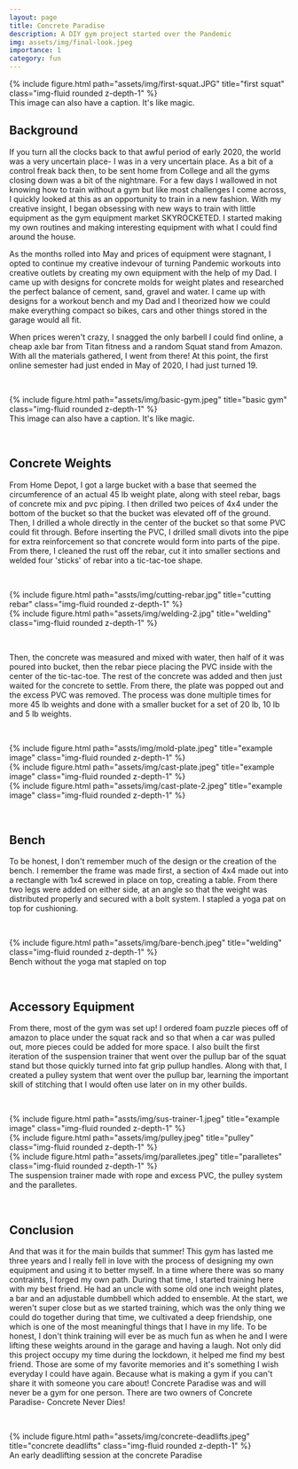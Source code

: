 ```yaml
---
layout: page
title: Concrete Paradise 
description: A DIY gym project started over the Pandemic
img: assets/img/final-look.jpeg
importance: 1
category: fun
---
```



<div class="row">
    <div class="col-sm mt-3 mt-md-0">
        {% include figure.html path="assets/img/first-squat.JPG" title="first squat" class="img-fluid rounded z-depth-1" %}
    </div>
</div>
<div class="caption">
    This image can also have a caption. It's like magic.
</div>



## Background 

If you turn all the clocks back to that awful period of early 2020, the world was a very uncertain place- I was in a very uncertain place. As a bit of a control freak back then, to be sent home from College and all the gyms closing down was a bit of the nightmare. For a few days I wallowed in not knowing how to train without a gym but like most challenges I come across, I quickly looked at this as an opportunity to train in a new fashion. With my creative insight, I began obsessing with new ways to train with little equipment as the gym equipment market SKYROCKETED. I started making my own routines and making interesting equipment with what I could find around the house. 

As the months rolled into May and prices of equipment were stagnant, I opted to continue my creative indevour of turning Pandemic workouts into creative outlets by creating my own equipment with the help of my Dad. I came up with designs for concrete molds for weight plates and researched the perfect balance of cement, sand, gravel and water. I came up with designs for a workout bench and my Dad and I theorized how we could make everything compact so bikes, cars and other things stored in the garage would all fit. 

When prices weren't crazy, I snagged the only barbell I could find online, a cheap axle bar from Titan fitness and a random Squat stand from Amazon. With all the materials gathered, I went from there! At this point, the first online semester had just ended in May of 2020, I had just turned 19. 

&nbsp;

<div class="row">
    <div class="col-sm mt-3 mt-md-0">
        {% include figure.html path="assets/img/basic-gym.jpeg" title="basic gym" class="img-fluid rounded z-depth-1" %}
    </div>
</div>
<div class="caption">
    This image can also have a caption. It's like magic.
</div>


&nbsp;

## Concrete Weights

From Home Depot, I got a large bucket with a base that seemed the circumference of an actual 45 lb weight plate, along with steel rebar, bags of concrete mix and pvc piping. I then drilled two peices of 4x4 under the bottom of the bucket so that the bucket was elevated off of the ground. Then, I drilled a whole directly in the center of the bucket so that some PVC could fit through. Before inserting the PVC, I drilled small divots into the pipe for extra reinforcement so that concrete would form into parts of the pipe. From there, I cleaned the rust off the rebar, cut it into smaller sections and welded four 'sticks' of rebar into a tic-tac-toe shape. 

&nbsp;


<div class="row">
    <div class="col-sm mt-3 mt-md-0">
        {% include figure.html path="assts/img/cutting-rebar.jpg" title="cutting rebar" class="img-fluid rounded z-depth-1" %}
    </div>
    <div class="col-sm mt-3 mt-md-0">
        {% include figure.html path="assets/img/welding-2.jpg" title="welding" class="img-fluid rounded z-depth-1" %}
    </div>
    

&nbsp;

Then, the concrete was measured and mixed with water, then half of it was poured into bucket, then the rebar piece placing the PVC inside with the center of the tic-tac-toe. The rest of the concrete was added and then just waited for the concrete to settle. From there, the plate was popped out and the excess PVC was removed. The process was done multiple times for more 45 lb weights and done with a smaller bucket for a set of 20 lb, 10 lb and 5 lb weights. 

&nbsp;

<div class="row">
    <div class="col-sm mt-3 mt-md-0">
        {% include figure.html path="assts/img/mold-plate.jpeg" title="example image" class="img-fluid rounded z-depth-1" %}
    </div>
    <div class="col-sm mt-3 mt-md-0">
        {% include figure.html path="assets/img/cast-plate.jpeg" title="example image" class="img-fluid rounded z-depth-1" %}
    </div>
    <div class="col-sm mt-3 mt-md-0">
        {% include figure.html path="assets/img/cast-plate-2.jpeg" title="example image" class="img-fluid rounded z-depth-1" %}
    </div>
</div>


&nbsp;

## Bench 
To be honest, I don't remember much of the design or the creation of the bench. I remember the frame was made first, a section of 4x4 made out into a rectangle with 1x4 screwed in place on top, creating a table. From there two legs were added on either side, at an angle so that the weight was distributed properly and secured with a bolt system. I stapled a yoga pat on top for cushioning. 

&nbsp;

<div class="row">
    <div class="col-sm mt-3 mt-md-0">
        {% include figure.html path="assets/img/bare-bench.jpeg" title="welding" class="img-fluid rounded z-depth-1" %}
    </div>
</div>
<div class="caption">
    Bench without the yoga mat stapled on top
</div>

&nbsp;

## Accessory Equipment

From there, most of the gym was set up! I ordered foam puzzle pieces off of amazon to place under the squat rack and so that when a car was pulled out, more pieces could be added for more space. I also built the first iteration of the suspension trainer that went over the pullup bar of the squat stand but those quickly turned into fat grip pullup handles. Along with that, I created a pulley system that went over the pullup bar, learning the important skill of stitching that I would often use later on in my other builds. 

&nbsp;

<div class="row">
    <div class="col-sm mt-3 mt-md-0">
        {% include figure.html path="assts/img/sus-trainer-1.jpeg" title="example image" class="img-fluid rounded z-depth-1" %}
    </div>
    <div class="col-sm mt-3 mt-md-0">
        {% include figure.html path="assets/img/pulley.jpeg" title="pulley" class="img-fluid rounded z-depth-1" %}
    </div>
    <div class="col-sm mt-3 mt-md-0">
        {% include figure.html path="assets/img/paralletes.jpeg" title="paralletes" class="img-fluid rounded z-depth-1" %}
    </div>
</div>
<div class="caption">
    The suspension trainer made with rope and excess PVC, the pulley system and the paralletes. 
</div>

&nbsp;

## Conclusion

And that was it for the main builds that summer! This gym has lasted me three years and I really fell in love with the process of designing my own equipment and using it to better myself. In a time where there was so many contraints, I forged my own path. During that time, I started training here with my best friend. He had an uncle with some old one inch weight plates, a bar and an adjustable dumbbell which added to ensemble. At the start, we weren't super close but as we started training, which was the only thing we could do together during that time, we cultivated a deep friendship, one which is one of the most meaningful things that I have in my life. To be honest, I don't think training will ever be as much fun as when he and I were lifting these weights around in the garage and having a laugh. Not only did this project occupy my time during the lockdown, it helped me find my best friend. Those are some of my favorite memories and it's something I wish everyday I could have again. Because what is making a gym if you can't share it with someone you care about! Concrete Paradise was and will never be a gym for one person. There are two owners of Concrete Paradise- Concrete Never Dies!

&nbsp;

<div class="row">
    <div class="col-sm mt-3 mt-md-0">
        {% include figure.html path="assets/img/concrete-deadlifts.jpeg" title="concrete deadlifts" class="img-fluid rounded z-depth-1" %}
    </div>
</div>
<div class="caption">
    An early deadlifting session at the concrete Paradise
</div>


&nbsp;